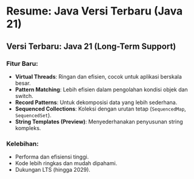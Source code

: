 # Resume: Java Versi Terbaru (Java 21)

## Versi Terbaru: Java 21 (Long-Term Support)

### Fitur Baru:
- **Virtual Threads**: Ringan dan efisien, cocok untuk aplikasi berskala besar.
- **Pattern Matching**: Lebih efisien dalam pengolahan kondisi objek dan switch.
- **Record Patterns**: Untuk dekomposisi data yang lebih sederhana.
- **Sequenced Collections**: Koleksi dengan urutan tetap (`SequencedMap`, `SequencedSet`).
- **String Templates (Preview)**: Menyederhanakan penyusunan string kompleks.

### Kelebihan:
- Performa dan efisiensi tinggi.
- Kode lebih ringkas dan mudah dipahami.
- Dukungan LTS (hingga 2029).

